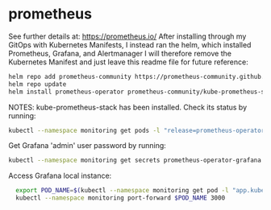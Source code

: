 # prometheus
See further details at:  https://prometheus.io/
After installing through my GitOps with Kubernetes Manifests, I instead ran the helm, which installed Prometheus, Grafana, and Alertmanager
I will therefore remove the Kubernetes Manifest and just leave this readme file for future reference:


```bash 
helm repo add prometheus-community https://prometheus-community.github.io/helm-charts
helm repo update
helm install prometheus-operator prometheus-community/kube-prometheus-stack -n monitoring --create-namespace
```


NOTES:
kube-prometheus-stack has been installed. Check its status by running:
```bash
kubectl --namespace monitoring get pods -l "release=prometheus-operator"
```
Get Grafana 'admin' user password by running:
```bash
kubectl --namespace monitoring get secrets prometheus-operator-grafana -o jsonpath="{.data.admin-password}" | base64 -d ; echo
```

Access Grafana local instance:
```bash
  export POD_NAME=$(kubectl --namespace monitoring get pod -l "app.kubernetes.io/name=grafana,app.kubernetes.io/instance=prometheus-operator" -oname)
  kubectl --namespace monitoring port-forward $POD_NAME 3000
```

